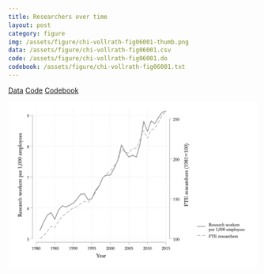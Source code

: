 ```yaml
---
title: Researchers over time
layout: post
category: figure
img: /assets/figure/chi-vollrath-fig06001-thumb.png
data: /assets/figure/chi-vollrath-fig06001.csv
code: /assets/figure/chi-vollrath-fig06001.do
codebook: /assets/figure/chi-vollrath-fig06001.txt
---
```


[Data](/assets/figure/chi-vollrath-fig06001.csv) [Code](/assets/figure/chi-vollrath-fig06001.do) [Codebook](/assets/figure/chi-vollrath-fig06001.txt)

![Researchers over time](/assets/figure/chi-vollrath-fig06001.png)
